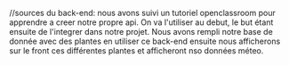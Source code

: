 //sources du back-end: nous avons suivi un tutoriel openclassroom pour apprendre a creer notre propre api.
On va l'utiliser au debut, le but étant ensuite de l'integrer dans notre projet.
Nous avons rempli notre base de donnée avec des plantes en utiliser ce back-end
ensuite nous afficherons sur le front ces différentes plantes et afficheront nso données méteo.